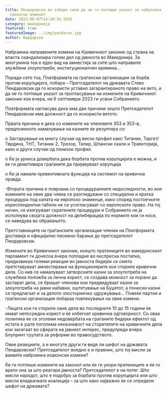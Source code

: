 ```yaml
---
title: Пендаровски ќе собере сили да не го потпише указот за набрзинка усвоените
  законски измени?
date: 2023-09-07T14:20:54.593Z
category: македонија
featured: true
featuredImage: ../img/pendarov.jpg
author: Вардарски
---
```

<!--StartFragment-->

Набрзинка направените измени на Кривичниот законик од страна на власта скандализира голем дел од јавноста во Македонија. За многумина тоа е еден вид на амнестија за сите што направиле злужбени злоупотреби, институционалчен кримина…

Поради сето тоа, Платформата на граѓански организации за борба против корупцијата, побара – Претседателот на државата Стево Пендаровски да го искористи уставно загарантираното право на вето, и да не го потпише указот за прогласување на измените на Кривичниот законик кои вчера, на 6 септември 2023 ги усвои Собранието.

Платформата нагласува дека има две причини зошто Претседателот Пендаровски има должност да го искористи ветото.

Првата причина е дека со измените на членовите 353 и 353-в, предложеното намалување на казните ќе резултира со:

о Застарување на многу случаи од висок профил како Титаник, Таргет/Тврдина, ТНТ, Титаник 2, Трезор, Талир, Шпански скали и Траекторија, како и други случаи од понизок профил.

о Ќе ја урниса довербата дека борбата против корупцијата е можна, и ќе ги демотивира граѓаните да пријавуваат корупција

о Ќе ја намали превентивната функција на системот на кривична правда.

\-Втората причина е поврзана со процедуралните недоследности, во кои измените на овие два члена се разгледувани со специјална и кратка процедура под капата на европско знаменце, иако според постоечките кореспондентни табели не се усогласуваат со европското право. На тој начин, се изигруваат скратените процедури и Собранието не ја исполнува својата должност на делиберација по нормите кои ги носи, се наведува во обраќањето.

Претставниците на граѓанските организации членки на Платформата доставија и официјално писмено барање до претседателот Пендаровски.

Измените во Кривичниот законик, коешто пратениците во македонскиот парламент ги донесоа вчера попладне во експресна постапка, предизвикаа големи реакции во јавноста бидејќи се смета претставуваат амнестирање на функционерите кои сториле кривични дела. Со нив се намалуваат затворските казни за злоупотреба на службена положба за лична корист, се создава можност за порано да застарат дела, се бришат членови кои предвидуваат казни за злоупотреба на јавни набавки, оштетување на Буџетот, а пониски казни се предлагаат и за делото злосторничко здружување… Повеќе партии и граѓански организации побараа повлекување на овие измени.

\-Лицата кои ги сториле овие дела во последните 10 до 15 години ќе имаат непосредна корист и ќе избегнат кривична одговорност. Со оваа политика ќе се зголеми недовербата на граѓаните бидејки ефектот од истата е уште поголема неказнивост на сторителите на кривичните дела кои засегаат во сферата на јавниот интерес, предупреди вчера Блупринт групата за реформи во правосудството.

Овие реакциите, а и многуте други ги виде ли шефот на државата Пендаровски? Претседателот воедно е и правник, што тој мисли за ваквите набрзинка изаконски измени?

Ќе ги потпише измените на законот или ќе ги укори пратениците и ќе го врати она за што реагира јавноста? Претседателот е на потег. Што мисли народот, што е подобро за борбата против корупцијата или што мисли владеачката коалиција – за што како најважно ќе се определи шефот на државата?

<!--EndFragment-->